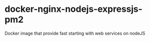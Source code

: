 # docker-nginx-nodejs-expressjs-pm2
Docker image that provide fast starting with web services on nodeJS
